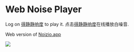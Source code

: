Web Noise Player
=================
Log on [得静静响度](hebaoying.com/noise-player) to play it.
点击[得静静响度](hebaoying.com/noise-player)在线播放白噪音.

Web version of [Noizio.app](http://noiz.io)

![](noise.gif)
